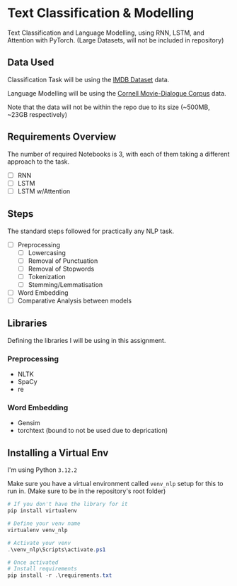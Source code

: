 # Text Classification & Modelling

Text Classification and Language Modelling, using RNN, LSTM, and Attention with PyTorch. (Large Datasets, will not be included in repository)

## Data Used

Classification Task will be using the [IMDB Dataset](https://www.kaggle.com/datasets/lakshmi25npathi/imdb-dataset-of-50k-movie-reviews) data.

Language Modelling will be using the [Cornell Movie-Dialogue Corpus](https://www.kaggle.com/datasets/rajathmc/cornell-moviedialog-corpus) data.

Note that the data will not be within the repo due to its size (~500MB, ~23GB respectively)

## Requirements Overview

The number of required Notebooks is $3$, with each of them taking a different approach to the task.

- [ ] RNN
- [ ] LSTM
- [ ] LSTM w/Attention

## Steps

The standard steps followed for practically any NLP task.

- [ ] Preprocessing
  - [ ] Lowercasing
  - [ ] Removal of Punctuation
  - [ ] Removal of Stopwords
  - [ ] Tokenization
  - [ ] Stemming/Lemmatisation
- [ ] Word Embedding
- [ ] Comparative Analysis between models

## Libraries

Defining the libraries I will be using in this assignment.

### Preprocessing

- NLTK
- SpaCy
- re

### Word Embedding

- Gensim
- torchtext (bound to not be used due to deprication)

## Installing a Virtual Env

I'm using Python `3.12.2`

Make sure you have a virtual environment called `venv_nlp` setup for this to run in. (Make sure to be in the repository's root folder)

```ps1
# If you don't have the library for it
pip install virtualenv
```

```ps1
# Define your venv name
virtualenv venv_nlp
```

```ps1
# Activate your venv
.\venv_nlp\Scripts\activate.ps1
```

```ps1
# Once activated
# Install requirements
pip install -r .\requirements.txt
```
